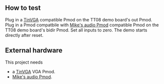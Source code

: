 <!---

This file is used to generate your project datasheet. Please fill in the information below and delete any unused
sections.

You can also include images in this folder and reference them in the markdown. Each image must be less than
512 kb in size, and the combined size of all images must be less than 1 MB.
-->

## How to test

Plug in a [TinVGA](https://github.com/mole99/tiny-vga) compatible Pmod on the TT08 demo board's out Pmod.
Plug in a Pmod compatbile with [Mike's audio Pmod](https://github.com/MichaelBell/tt-audio-pmod) compatible Pmod on the TT08 demo board's bidir Pmod.
Set all inputs to zero.
The demo starts directly after reset.

## External hardware

This project needs
-  a [TinVGA](https://github.com/mole99/tiny-vga) VGA Pmod.
- [Mike's audio Pmod](https://github.com/MichaelBell/tt-audio-pmod).
